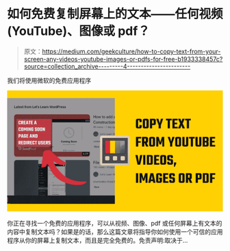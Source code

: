 # 如何免费复制屏幕上的文本——任何视频(YouTube)、图像或 pdf？

> 原文：<https://medium.com/geekculture/how-to-copy-text-from-your-screen-any-videos-youtube-images-or-pdfs-for-free-b1933338457c?source=collection_archive---------4----------------------->

我们将使用微软的免费应用程序

![](img/7f692025370d822c1aef5141479eedf3.png)

你正在寻找一个免费的应用程序，可以从视频、图像、pdf 或任何屏幕上有文本的内容中复制文本吗？如果是的话，那么这篇文章将指导你如何使用一个可信的应用程序从你的屏幕上复制文本，而且是完全免费的。免责声明:取决于…